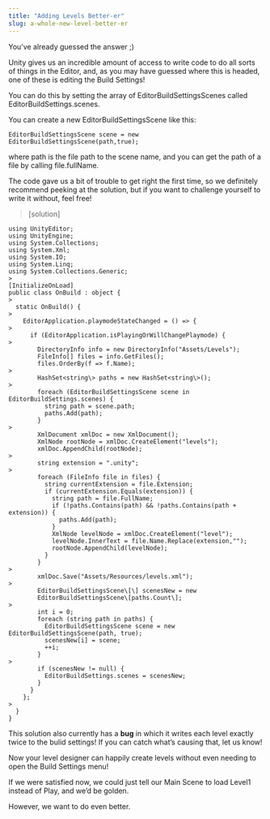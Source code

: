 ```yaml
---
title: "Adding Levels Better-er"
slug: a-whole-new-level-better-er
---
```


You’ve already guessed the answer ;)

Unity gives us an incredible amount of access to write code to do all sorts of things in the Editor, and, as you may have guessed where this is headed, one of these is editing the Build Settings!

You can do this by setting the array of EditorBuildSettingsScenes called EditorBuildSettings.scenes.

You can create a new EditorBuildSettingsScene like this:

```
EditorBuildSettingsScene scene = new
EditorBuildSettingsScene(path,true);
```

where path is the file path to the scene name, and you can get the path of a file by calling file.fullName.

The code gave us a bit of trouble to get right the first time, so we definitely recommend peeking at the solution, but if you want to challenge yourself to write it without, feel free!

>[solution]
>
```
using UnityEditor;
using UnityEngine;
using System.Collections;
using System.Xml;
using System.IO;
using System.Linq;
using System.Collections.Generic;
>
[InitializeOnLoad]
public class OnBuild : object {
>
  static OnBuild() {
>
    EditorApplication.playmodeStateChanged = () => {
>
      if (EditorApplication.isPlayingOrWillChangePlaymode) {
>
        DirectoryInfo info = new DirectoryInfo("Assets/Levels");
        FileInfo[] files = info.GetFiles();
        files.OrderBy(f => f.Name);
>
        HashSet<string\> paths = new HashSet<string\>();
>
        foreach (EditorBuildSettingsScene scene in EditorBuildSettings.scenes) {
          string path = scene.path;
          paths.Add(path);
        }
>
        XmlDocument xmlDoc = new XmlDocument();
        XmlNode rootNode = xmlDoc.CreateElement("levels");
        xmlDoc.AppendChild(rootNode);
>
        string extension = ".unity";
>
        foreach (FileInfo file in files) {
          string currentExtension = file.Extension;
          if (currentExtension.Equals(extension)) {
            string path = file.FullName;
            if (!paths.Contains(path) && !paths.Contains(path + extension)) {
              paths.Add(path);
            }
            XmlNode levelNode = xmlDoc.CreateElement("level");
            levelNode.InnerText = file.Name.Replace(extension,"");
            rootNode.AppendChild(levelNode);
          }
        }
>
        xmlDoc.Save("Assets/Resources/levels.xml");
>
        EditorBuildSettingsScene\[\] scenesNew = new
        EditorBuildSettingsScene\[paths.Count\];
>
        int i = 0;
        foreach (string path in paths) {
          EditorBuildSettingsScene scene = new EditorBuildSettingsScene(path, true);
          scenesNew[i] = scene;
          ++i;
        }
>
        if (scenesNew != null) {
          EditorBuildSettings.scenes = scenesNew;
        }
      }
    };
>
  }
}
```
>
This solution also currently has a **bug** in which it writes each level exactly twice to the bulid settings! If you can catch what’s causing that, let us know!

Now your level designer can happily create levels without even needing to open the Build Settings menu!

If we were satisfied now, we could just tell our Main Scene to load Level1 instead of Play, and we’d be golden.

However, we want to do even better.
